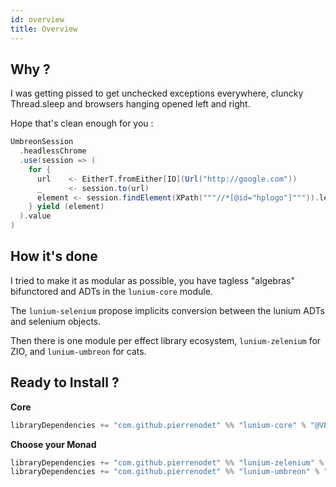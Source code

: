 ```yaml
---
id: overview
title: Overview
---
```


## Why ?

I was getting pissed to get unchecked exceptions everywhere, cluncky Thread.sleep and browsers hanging opened left and right.

Hope that's clean enough for you :

```scala
UmbreonSession
  .headlessChrome
  .use(session => (
    for {
      url    <- EitherT.fromEither[IO](Url("http://google.com"))
      _      <- session.to(url)
      element <- session.findElement(XPath("""//*[@id="hplogo"]""")).leftWiden[LuniumException]
    } yield (element)
  ).value
)
```

## How it's done

I tried to make it as modular as possible, you have tagless "algebras" bifunctored and ADTs in the ```lunium-core``` module.

The ```lunium-selenium``` propose implicits conversion between the lunium ADTs and selenium objects.

Then there is one module per effect library ecosystem, ```lunium-zelenium``` for ZIO, and ```lunium-umbreon``` for cats.

## Ready to Install ?

**Core**

```scala
libraryDependencies += "com.github.pierrenodet" %% "lunium-core" % "@VERSION@"
```

**Choose your Monad**

```scala
libraryDependencies += "com.github.pierrenodet" %% "lunium-zelenium" % "@VERSION@"
libraryDependencies += "com.github.pierrenodet" %% "lunium-umbreon" % "@VERSION@"
```
